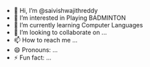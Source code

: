 - 👋 Hi, I’m @saivishwajithreddy
- 👀 I’m interested in Playing BADMINTON
- 🌱 I’m currently learning Computer Languages
- 💞️ I’m looking to collaborate on ...
- 📫 How to reach me ...
- 😄 Pronouns: ...
- ⚡ Fun fact: ...

<!---
saivishwajithreddy/saivishwajithreddy is a ✨ special ✨ repository because its `README.md` (this file) appears on your GitHub profile.
You can click the Preview link to take a look at your changes.
--->
